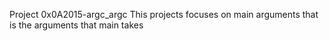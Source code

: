 Project 0x0A2015-argc_argc
This projects focuses on main arguments that is the arguments that main takes
